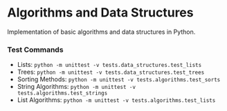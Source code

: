 # Algorithms and Data Structures

Implementation of basic algorithms and data structures in Python. 

### Test Commands

- Lists: `python -m unittest -v tests.data_structures.test_lists`
- Trees: `python -m unittest -v tests.data_structures.test_trees`
- Sorting Methods: `python -m unittest -v tests.algorithms.test_sorts`
- String Algorithms: `python -m unittest -v tests.algorithms.test_strings`
- List Algorithms: `python -m unittest -v tests.algorithms.test_lists`
